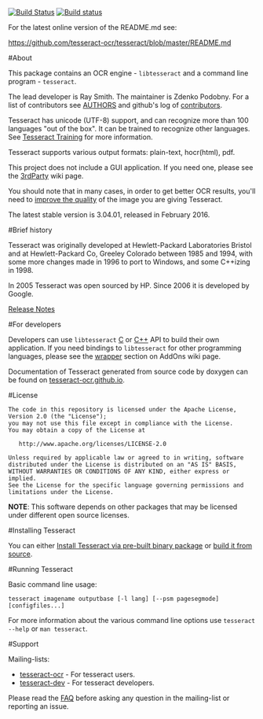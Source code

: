 [![Build Status](https://travis-ci.org/tesseract-ocr/tesseract.svg?branch=master)](https://travis-ci.org/tesseract-ocr/tesseract)
[![Build status](https://ci.appveyor.com/api/projects/status/miah0ikfsf0j3819/branch/master?svg=true)](https://ci.appveyor.com/project/zdenop/tesseract/)

For the latest online version of the README.md see:
    
  https://github.com/tesseract-ocr/tesseract/blob/master/README.md

#About

This package contains an OCR engine - `libtesseract` and a command line program - `tesseract`.

The lead developer is Ray Smith. The maintainer is Zdenko Podobny. 
For a list of contributors see [AUTHORS](https://github.com/tesseract-ocr/tesseract/blob/master/AUTHORS) and github's log of [contributors](https://github.com/tesseract-ocr/tesseract/graphs/contributors).

Tesseract has unicode (UTF-8) support, and can recognize more than 100
languages "out of the box". It can be trained to recognize other languages. See [Tesseract Training](https://github.com/tesseract-ocr/tesseract/wiki/TrainingTesseract) for more information. 

Tesseract supports various output formats: plain-text, hocr(html), pdf.

This project does not include a GUI application. If you need one, please see the [3rdParty](https://github.com/tesseract-ocr/tesseract/wiki/User-Projects-%E2%80%93-3rdParty) wiki page.

You should note that in many cases, in order to get better OCR results, you'll need to [improve the quality](https://github.com/tesseract-ocr/tesseract/wiki/ImproveQuality) of the image you are giving Tesseract.

The latest stable version is 3.04.01, released in February 2016.

#Brief history

Tesseract was originally developed at Hewlett-Packard Laboratories Bristol and
at Hewlett-Packard Co, Greeley Colorado between 1985 and 1994, with some
more changes made in 1996 to port to Windows, and some C++izing in 1998.

In 2005 Tesseract was open sourced by HP. Since 2006 it is developed by Google.

[Release Notes](https://github.com/tesseract-ocr/tesseract/wiki/ReleaseNotes)

#For developers

Developers can use `libtesseract` [C](https://github.com/tesseract-ocr/tesseract/blob/master/api/capi.h) or [C++](https://github.com/tesseract-ocr/tesseract/blob/master/api/baseapi.h) API to build their own application. If you need bindings to `libtesseract` for other programming languages, please see the [wrapper](https://github.com/tesseract-ocr/tesseract/wiki/AddOns#tesseract-wrappers) section on AddOns wiki page.

Documentation of Tesseract generated from source code by doxygen can be found on [tesseract-ocr.github.io](http://tesseract-ocr.github.io/).

#License

    The code in this repository is licensed under the Apache License, Version 2.0 (the "License");
    you may not use this file except in compliance with the License.
    You may obtain a copy of the License at

       http://www.apache.org/licenses/LICENSE-2.0

    Unless required by applicable law or agreed to in writing, software
    distributed under the License is distributed on an "AS IS" BASIS,
    WITHOUT WARRANTIES OR CONDITIONS OF ANY KIND, either express or implied.
    See the License for the specific language governing permissions and
    limitations under the License.

**NOTE**: This software depends on other packages that may be licensed under different open source licenses.

#Installing Tesseract

You can either [Install Tesseract via pre-built binary package](https://github.com/tesseract-ocr/tesseract/wiki) or [build it from source](https://github.com/tesseract-ocr/tesseract/wiki/Compiling).

#Running Tesseract

Basic command line usage:

    tesseract imagename outputbase [-l lang] [--psm pagesegmode] [configfiles...]

For more information about the various command line options use `tesseract --help` or `man tesseract`. 

#Support

Mailing-lists:
* [tesseract-ocr](https://groups.google.com/d/forum/tesseract-ocr) - For tesseract users. 
* [tesseract-dev](https://groups.google.com/d/forum/tesseract-dev) - For tesseract developers. 

Please read the [FAQ](https://github.com/tesseract-ocr/tesseract/wiki/FAQ) before asking any question in the mailing-list or reporting an issue.

